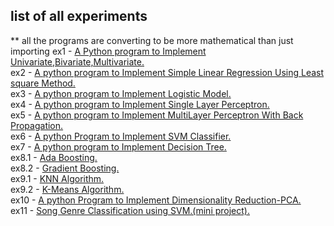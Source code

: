 ## list of all experiments
** all the programs are converting to be more mathematical than just importing
ex1 - [A Python program to Implement Univariate,Bivariate,Multivariate.](https://github.com/sunilxd/rec-lab/blob/master/ml/ex1/ex1.ipynb)  
ex2 - [A python program to Implement Simple Linear Regression Using Least square Method.](https://github.com/sunilxd/rec-lab/blob/master/ml/ex2/ex2.ipynb)  
ex3 - [A python program to Implement Logistic Model.](https://github.com/sunilxd/rec-lab/blob/master/ml/ex3/ex3.ipynb)  
ex4 - [A python program to Implement Single Layer Perceptron.](https://github.com/sunilxd/rec-lab/blob/master/ml/ex4/ex4.ipynb)  
ex5 - [A python program to Implement MultiLayer Perceptron With Back Propagation.](https://github.com/sunilxd/rec-lab/blob/master/ml/ex5/ex5.ipynb)  
ex6 - [A python Program to Implement SVM Classifier.](https://github.com/sunilxd/rec-lab/blob/master/ml/ex6/ex6.ipynb)  
ex7 - [A python program to Implement Decision Tree.](https://github.com/sunilxd/rec-lab/blob/master/ml/ex7/ex7.ipynb)  
ex8.1 - [Ada Boosting.](https://github.com/sunilxd/rec-lab/blob/master/ml/ex8/ex8_1.ipynb)  
ex8.2 - [Gradient Boosting.](https://github.com/sunilxd/rec-lab/blob/master/ml/ex8/ex8_2.ipynb)  
ex9.1 - [KNN Algorithm.](https://github.com/sunilxd/rec-lab/blob/master/ml/ex9/ex9_1.ipynb)  
ex9.2 - [K-Means Algorithm.](https://github.com/sunilxd/rec-lab/blob/master/ml/ex1/ex9_2.ipynb)  
ex10  - [A python Program to Implement Dimensionality Reduction-PCA.](https://github.com/sunilxd/rec-lab/blob/master/ml/ex10/ex10.ipynb)  
ex11 - [Song Genre Classification using SVM.(mini project).](https://github.com/sunilxd/rec-lab/blob/master/ml/mini_pro/svm.ipynb)  
